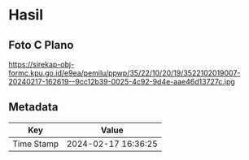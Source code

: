 # Hasil

## Foto C Plano

https://sirekap-obj-formc.kpu.go.id/e9ea/pemilu/ppwp/35/22/10/20/19/3522102019007-20240217-162619--9cc12b39-0025-4c92-9d4e-aae46d13727c.jpg


## Metadata

| Key        | Value               |
| ---------- | ------------------- |
| Time Stamp | 2024-02-17 16:36:25 |



